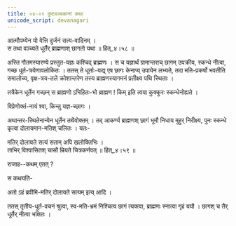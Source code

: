 ```yaml
---
title: ०४-०९ दुष्टवञ्चकानां कथा
unicode_script: devanagari
---
```


आत्मौपम्येन यो वेत्ति दुर्जनं सत्य-वादिनम् ।  
स तथा वञ्च्यते धूर्तैर् ब्राह्मणाश् छागतो यथा ॥ हित्_४।५८ ॥  

अस्ति गौतमस्यारण्ये प्रस्तुत-यज्ञः कश्चिद् ब्राह्मणः । स च यज्ञार्थं ग्रामान्तराच् छागम् उपक्रीय, स्कन्धे नीत्वा, गच्छ धूर्त-त्रयेणावलोकितः । ततस् ते धूर्ताः-यद्य् एष छागः केनाप्य् उपायेन लभ्यते, तदा मति-प्रकर्षो भवतीति समालोच्य, वृक्ष-त्रय-तले क्रोशान्तरेण तस्य ब्राह्मणस्यागमनं प्रतीक्ष्य पथि स्थिताः ।  

तत्रैकेन धूर्तेन गच्छन् स ब्राह्मणो ऽभिहितः-भो ब्राह्मण ! किम् इति त्वया कुक्कुरः स्कन्धेनोह्यते ।  

विप्रेणोक्तं-नायं श्वा, किन्तु यज्ञ-च्छागः ।  

अथान्तर-स्थितेनान्येन धूर्तेन तथैवोक्तम् । तद् आकर्ण्य ब्राह्मणश् छागं भूमौ निधाय मुहुर् निरीक्ष्य, पुनः स्कन्धे कृत्वा दोलायमान-मतिश् चलितः । यतः-  

मतिर् दोलायते सत्यं सताम् अपि खलोक्तिभिः ।  
ताभिर् विश्वासितश् चासौ म्रियते चित्रकर्णवत् ॥ हित्_४।५९ ॥  

राजाह--कथम् एतत् ?  

स कथयति-  


<div class="js_include" url="../../upakathAH/04-10_madotkaTa-simha-kathA/"  newLevelForH1="3" includeTitle="true"> </div>

अतो ऽहं ब्रवीमि-मतिर् दोलायते सत्यम् इत्य् आदि ।  

ततस् तृतीय-धूर्त-वचनं श्रुत्वा, स्व-मति-भ्रमं निश्चित्य छागं त्यक्त्वा, ब्राह्मणः स्नात्वा गृहं ययौ । छागश् च तैर् धूर्तैर् नीत्वा भक्षितः ।    
